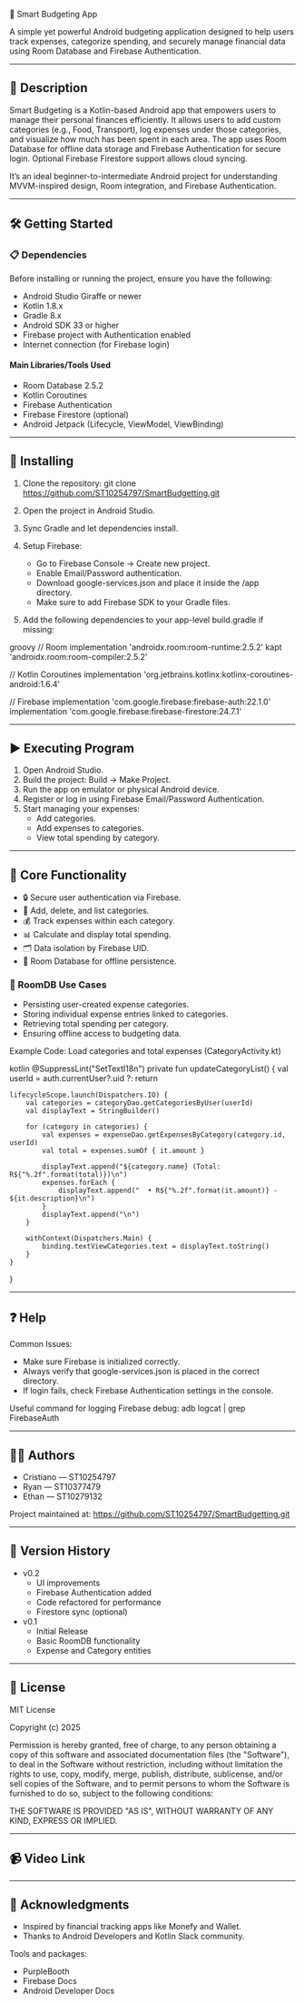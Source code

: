 📱 Smart Budgeting App

A simple yet powerful Android budgeting application designed to help users track expenses, categorize spending, and securely manage financial data using Room Database and Firebase Authentication.

---

## 📘 Description

Smart Budgeting is a Kotlin-based Android app that empowers users to manage their personal finances efficiently. It allows users to add custom categories (e.g., Food, Transport), log expenses under those categories, and visualize how much has been spent in each area. The app uses Room Database for offline data storage and Firebase Authentication for secure login. Optional Firebase Firestore support allows cloud syncing.

It’s an ideal beginner-to-intermediate Android project for understanding MVVM-inspired design, Room integration, and Firebase Authentication.

---

## 🛠 Getting Started

### 📋 Dependencies

Before installing or running the project, ensure you have the following:

- Android Studio Giraffe or newer
- Kotlin 1.8.x
- Gradle 8.x
- Android SDK 33 or higher
- Firebase project with Authentication enabled
- Internet connection (for Firebase login)

#### Main Libraries/Tools Used

- Room Database 2.5.2
- Kotlin Coroutines
- Firebase Authentication
- Firebase Firestore (optional)
- Android Jetpack (Lifecycle, ViewModel, ViewBinding)

---

## 🔽 Installing

1. Clone the repository:
git clone https://github.com/ST10254797/SmartBudgetting.git

2. Open the project in Android Studio.

3. Sync Gradle and let dependencies install.

4. Setup Firebase:
   - Go to Firebase Console → Create new project.
   - Enable Email/Password authentication.
   - Download google-services.json and place it inside the /app directory.
   - Make sure to add Firebase SDK to your Gradle files.

5. Add the following dependencies to your app-level build.gradle if missing:

groovy
// Room
implementation 'androidx.room:room-runtime:2.5.2'
kapt 'androidx.room:room-compiler:2.5.2'

// Kotlin Coroutines
implementation 'org.jetbrains.kotlinx:kotlinx-coroutines-android:1.6.4'

// Firebase
implementation 'com.google.firebase:firebase-auth:22.1.0'
implementation 'com.google.firebase:firebase-firestore:24.7.1'


---

## ▶ Executing Program

1. Open Android Studio.
2. Build the project: Build → Make Project.
3. Run the app on emulator or physical Android device.
4. Register or log in using Firebase Email/Password Authentication.
5. Start managing your expenses:
   - Add categories.
   - Add expenses to categories.
   - View total spending by category.

---

## 🧠 Core Functionality

- 🔒 Secure user authentication via Firebase.
- 🧾 Add, delete, and list categories.
- 💰 Track expenses within each category.
- 📊 Calculate and display total spending.
- 🗂 Data isolation by Firebase UID.
- 💽 Room Database for offline persistence.

### 🧱 RoomDB Use Cases

- Persisting user-created expense categories.
- Storing individual expense entries linked to categories.
- Retrieving total spending per category.
- Ensuring offline access to budgeting data.

Example Code: Load categories and total expenses (CategoryActivity.kt)

kotlin
@SuppressLint("SetTextI18n")
private fun updateCategoryList() {
    val userId = auth.currentUser?.uid ?: return

    lifecycleScope.launch(Dispatchers.IO) {
        val categories = categoryDao.getCategoriesByUser(userId)
        val displayText = StringBuilder()

        for (category in categories) {
            val expenses = expenseDao.getExpensesByCategory(category.id, userId)
            val total = expenses.sumOf { it.amount }

            displayText.append("${category.name} (Total: R${"%.2f".format(total)})\n")
            expenses.forEach {
                displayText.append("  • R${"%.2f".format(it.amount)} - ${it.description}\n")
            }
            displayText.append("\n")
        }

        withContext(Dispatchers.Main) {
            binding.textViewCategories.text = displayText.toString()
        }
    }
}


---

## ❓ Help

Common Issues:

- Make sure Firebase is initialized correctly.
- Always verify that google-services.json is placed in the correct directory.
- If login fails, check Firebase Authentication settings in the console.

Useful command for logging Firebase debug:
adb logcat | grep FirebaseAuth


---

## 👨‍💻 Authors

- Cristiano — ST10254797
- Ryan — ST10377479
- Ethan — ST10279132

Project maintained at: https://github.com/ST10254797/SmartBudgetting.git

---

## 🔢 Version History

- v0.2
  - UI improvements
  - Firebase Authentication added
  - Code refactored for performance
  - Firestore sync (optional)
- v0.1
  - Initial Release
  - Basic RoomDB functionality
  - Expense and Category entities

---

## 📜 License

MIT License

Copyright (c) 2025

Permission is hereby granted, free of charge, to any person obtaining a copy
of this software and associated documentation files (the "Software"), to deal
in the Software without restriction, including without limitation the rights to
use, copy, modify, merge, publish, distribute, sublicense, and/or sell copies of the
Software, and to permit persons to whom the Software is furnished to do so,
subject to the following conditions:

THE SOFTWARE IS PROVIDED "AS IS", WITHOUT WARRANTY OF ANY KIND, EXPRESS OR IMPLIED.

---

## 📹 Video Link

---

## 🙏 Acknowledgments

- Inspired by financial tracking apps like Monefy and Wallet.
- Thanks to Android Developers and Kotlin Slack community.

Tools and packages:
- PurpleBooth
- Firebase Docs
- Android Developer Docs
